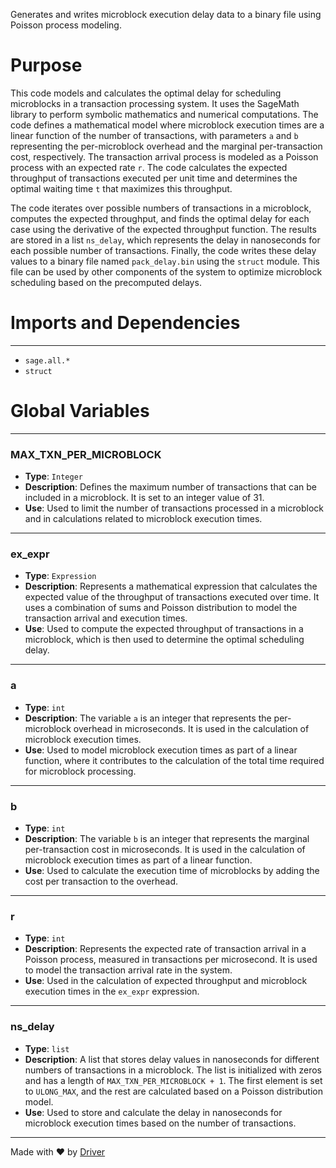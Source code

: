 <!--------------------------------------------------------------------------------->
<!-- IMPORTANT: This file is auto-generated by Driver (https://driver.ai). -------->
<!-- Manual edits may be overwritten on future commits. --------------------------->
<!--------------------------------------------------------------------------------->

Generates and writes microblock execution delay data to a binary file using Poisson process modeling.

# Purpose
This code models and calculates the optimal delay for scheduling microblocks in a transaction processing system. It uses the SageMath library to perform symbolic mathematics and numerical computations. The code defines a mathematical model where microblock execution times are a linear function of the number of transactions, with parameters `a` and `b` representing the per-microblock overhead and the marginal per-transaction cost, respectively. The transaction arrival process is modeled as a Poisson process with an expected rate `r`. The code calculates the expected throughput of transactions executed per unit time and determines the optimal waiting time `t` that maximizes this throughput.

The code iterates over possible numbers of transactions in a microblock, computes the expected throughput, and finds the optimal delay for each case using the derivative of the expected throughput function. The results are stored in a list `ns_delay`, which represents the delay in nanoseconds for each possible number of transactions. Finally, the code writes these delay values to a binary file named `pack_delay.bin` using the `struct` module. This file can be used by other components of the system to optimize microblock scheduling based on the precomputed delays.
# Imports and Dependencies

---
- `sage.all.*`
- `struct`


# Global Variables

---
### MAX\_TXN\_PER\_MICROBLOCK
- **Type**: ``Integer``
- **Description**: Defines the maximum number of transactions that can be included in a microblock. It is set to an integer value of 31.
- **Use**: Used to limit the number of transactions processed in a microblock and in calculations related to microblock execution times.


---
### ex\_expr
- **Type**: ``Expression``
- **Description**: Represents a mathematical expression that calculates the expected value of the throughput of transactions executed over time. It uses a combination of sums and Poisson distribution to model the transaction arrival and execution times.
- **Use**: Used to compute the expected throughput of transactions in a microblock, which is then used to determine the optimal scheduling delay.


---
### a
- **Type**: `int`
- **Description**: The variable `a` is an integer that represents the per-microblock overhead in microseconds. It is used in the calculation of microblock execution times.
- **Use**: Used to model microblock execution times as part of a linear function, where it contributes to the calculation of the total time required for microblock processing.


---
### b
- **Type**: ``int``
- **Description**: The variable `b` is an integer that represents the marginal per-transaction cost in microseconds. It is used in the calculation of microblock execution times as part of a linear function.
- **Use**: Used to calculate the execution time of microblocks by adding the cost per transaction to the overhead.


---
### r
- **Type**: ``int``
- **Description**: Represents the expected rate of transaction arrival in a Poisson process, measured in transactions per microsecond. It is used to model the transaction arrival rate in the system.
- **Use**: Used in the calculation of expected throughput and microblock execution times in the `ex_expr` expression.


---
### ns\_delay
- **Type**: ``list``
- **Description**: A list that stores delay values in nanoseconds for different numbers of transactions in a microblock. The list is initialized with zeros and has a length of `MAX_TXN_PER_MICROBLOCK + 1`. The first element is set to `ULONG_MAX`, and the rest are calculated based on a Poisson distribution model.
- **Use**: Used to store and calculate the delay in nanoseconds for microblock execution times based on the number of transactions.



---
Made with ❤️ by [Driver](https://www.driver.ai/)
